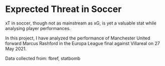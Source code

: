 # Exprected Threat in Soccer

xT in soccer, though not as mainstream as xG, is yet a valuable stat while analysing player performances.

In this project, I have analyzed the performance of Manchester United forward Marcus Rashford in the Europa League final against Villareal on 27 May 2021.

Data collected from:
fbref, statbomb
